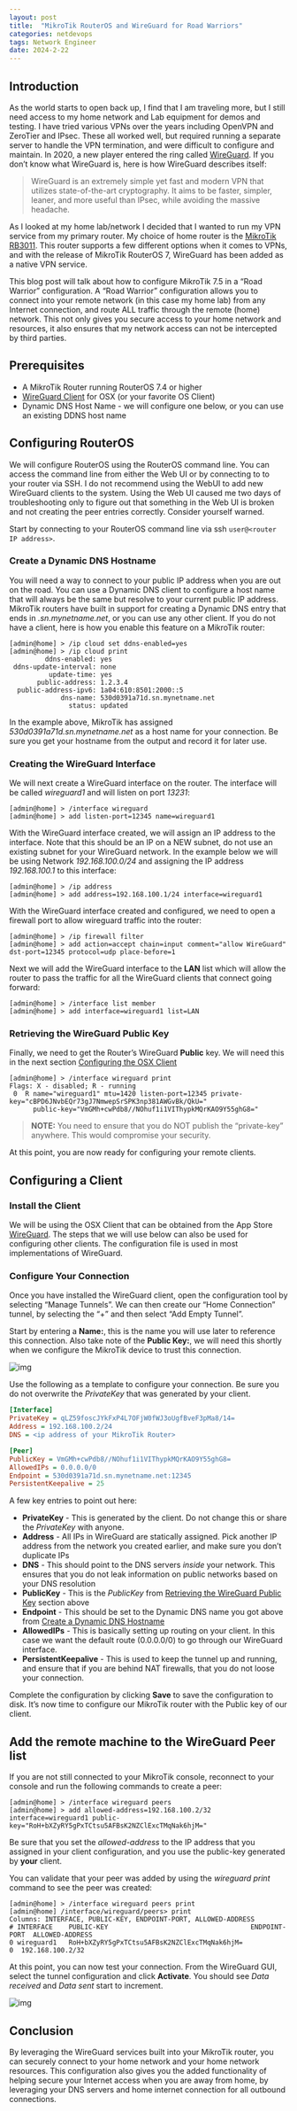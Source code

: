 ```yaml
---
layout: post
title:  "MikroTik RouterOS and WireGuard for Road Warriors"
categories: netdevops
tags: Network Engineer
date: 2024-2-22
---
```


## Introduction

As the world starts to open back up, I find that I am traveling more, but I still need access to my home network and Lab equipment for demos and testing. I have tried various VPNs over the years including OpenVPN and ZeroTier and IPsec. These all worked well, but required running a separate server to handle the VPN termination, and were difficult to configure and maintain. In 2020, a new player entered the ring called [WireGuard](https://www.wireguard.com/). If you don’t know what WireGuard is, here is how WireGuard describes itself:

> WireGuard is an extremely simple yet fast and modern VPN that utilizes state-of-the-art cryptography. It aims to be faster, simpler, leaner, and more useful than IPsec, while avoiding the massive headache.

As I looked at my home lab/network I decided that I wanted to run my VPN service from my primary router. My choice of home router is the [MikroTik RB3011](https://mikrotik.com/product/RB3011UiAS-RM). This router supports a few different options when it comes to VPNs, and with the release of MikroTik RouterOS 7, WireGuard has been added as a native VPN service.

This blog post will talk about how to configure MikroTik 7.5 in a “Road Warrior” configuration. A “Road Warrior” configuration allows you to connect into your remote network (in this case my home lab) from any Internet connection, and route ALL traffic through the remote (home) network. This not only gives you secure access to your home network and resources, it also ensures that my network access can not be intercepted by third parties.

## Prerequisites

- A MikroTik Router running RouterOS 7.4 or higher
- [WireGuard Client](https://www.wireguard.com/install/) for OSX (or your favorite OS Client)
- Dynamic DNS Host Name - we will configure one below, or you can use an existing DDNS host name

## Configuring RouterOS

We will configure RouterOS using the RouterOS command line. You can access the command line from either the Web UI or by connecting to to your router via SSH. I do not recommend using the WebUI to add new WireGuard clients to the system. Using the Web UI caused me two days of troubleshooting only to figure out that something in the Web UI is broken and not creating the peer entries correctly. Consider yourself warned.

Start by connecting to your RouterOS command line via ssh `user@<router IP address>`.

### Create a Dynamic DNS Hostname

You will need a way to connect to your public IP address when you are out on the road. You can use a Dynamic DNS client to configure a host name that will always be the same but resolve to your current public IP address. MikroTik routers have built in support for creating a Dynamic DNS entry that ends in *.sn.mynetname.net*, or you can use any other client. If you do not have a client, here is how you enable this feature on a MikroTik router:

```
[admin@home] > /ip cloud set ddns-enabled=yes
[admin@home] > /ip cloud print
         ddns-enabled: yes
 ddns-update-interval: none
          update-time: yes
       public-address: 1.2.3.4
  public-address-ipv6: 1a04:610:8501:2000::5
             dns-name: 530d0391a71d.sn.mynetname.net
               status: updated
```

In the example above, MikroTik has assigned *530d0391a71d.sn.mynetname.net* as a host name for your connection. Be sure you get your hostname from the output and record it for later use.

### Creating the WireGuard Interface

We will next create a WireGuard interface on the router. The interface will be called *wireguard1* and will listen on port *13231*:

```
[admin@home] > /interface wireguard
[admin@home] > add listen-port=12345 name=wireguard1
```

With the WireGuard interface created, we will assign an IP address to the interface. Note that this should be an IP on a NEW subnet, do not use an existing subnet for your WireGuard network. In the example below we will be using Network *192.168.100.0/24* and assigning the IP address *192.168.100.1* to this interface:

```
[admin@home] > /ip address
[admin@home] > add address=192.168.100.1/24 interface=wireguard1
```

With the WireGuard interface created and configured, we need to open a firewall port to allow wireguard traffic into the router:

```
[admin@home] > /ip firewall filter
[admin@home] > add action=accept chain=input comment="allow WireGuard" dst-port=12345 protocol=udp place-before=1
```

Next we will add the WireGuard interface to the **LAN** list which will allow the router to pass the traffic for all the WireGuard clients that connect going forward:

```
[admin@home] > /interface list member
[admin@home] > add interface=wireguard1 list=LAN
```

### Retrieving the WireGuard Public Key

Finally, we need to get the Router’s WireGuard **Public** key. We will need this in the next section [Configuring the OSX Client](https://xphyr.net/post/wireguard_and_routeros/#configuring-the-osx-client)

```
[admin@home] > /interface wireguard print
Flags: X - disabled; R - running
 0  R name="wireguard1" mtu=1420 listen-port=12345 private-key="cBPD6JNvbEQr73gJ7NmwepSrSPK3np381AWGvBk/QkU="
      public-key="VmGMh+cwPdb8//NOhuf1i1VIThypkMQrKAO9Y55ghG8="
```

> **NOTE:** You need to ensure that you do NOT publish the “private-key” anywhere. This would compromise your security.

At this point, you are now ready for configuring your remote clients.

## Configuring a Client

### Install the Client

We will be using the OSX Client that can be obtained from the App Store [WireGuard](https://apps.apple.com/us/app/wireguard/id1451685025?mt=12). The steps that we will use below can also be used for configuring other clients. The configuration file is used in most implementations of WireGuard.

### Configure Your Connection

Once you have installed the WireGuard client, open the configuration tool by selecting “Manage Tunnels”. We can then create our “Home Connection” tunnel, by selecting the “+” and then select “Add Empty Tunnel”.

Start by entering a **Name:**, this is the name you will use later to reference this connection. Also take note of the **Public Key:**, we will need this shortly when we configure the MikroTik device to trust this connection.

![img](https://xphyr.net/images/wgmikrotik/wg-tunnel.png)

Use the following as a template to configure your connection. Be sure you do not overwrite the *PrivateKey* that was generated by your client.

```ini
[Interface]
PrivateKey = qLZ59foscJYkFxP4L7OFjW0fWJ3oUgfBveF3pMa8/14=
Address = 192.168.100.2/24
DNS = <ip address of your MikroTik Router>

[Peer]
PublicKey = VmGMh+cwPdb8//NOhuf1i1VIThypkMQrKAO9Y55ghG8=
AllowedIPs = 0.0.0.0/0
Endpoint = 530d0391a71d.sn.mynetname.net:12345
PersistentKeepalive = 25
```

A few key entries to point out here:

- **PrivateKey** - This is generated by the client. Do not change this or share the *PrivateKey* with anyone.
- **Address** - All IPs in WireGuard are statically assigned. Pick another IP address from the network you created earlier, and make sure you don’t duplicate IPs
- **DNS** - This should point to the DNS servers *inside* your network. This ensures that you do not leak information on public networks based on your DNS resolution
- **PublicKey** - This is the *PublicKey* from [Retrieving the WireGuard Public Key](https://xphyr.net/post/wireguard_and_routeros/#retrieving-the-wireguard-public-key) section above
- **Endpoint** - This should be set to the Dynamic DNS name you got above from [Create a Dynamic DNS Hostname](https://xphyr.net/post/wireguard_and_routeros/#create-a-dynamic-dns-hostname)
- **AllowedIPs** - This is basically setting up routing on your client. In this case we want the default route (0.0.0.0/0) to go through our WireGuard interface.
- **PersistentKeepalive** - This is used to keep the tunnel up and running, and ensure that if you are behind NAT firewalls, that you do not loose your connection.

Complete the configuration by clicking **Save** to save the configuration to disk. It’s now time to configure our MikroTik router with the Public key of our client.

## Add the remote machine to the WireGuard Peer list

If you are not still connected to your MikroTik console, reconnect to your console and run the following commands to create a peer:

```
[admin@home] > /interface wireguard peers
[admin@home] > add allowed-address=192.168.100.2/32 interface=wireguard1 public-key="RoH+bXZyRY5gPxTCtsu5AFBsK2NZClExcTMqNak6hjM="
```

Be sure that you set the *allowed-address* to the IP address that you assigned in your client configuration, and you use the public-key generated by **your** client.

You can validate that your peer was added by using the *wireguard print* command to see the peer was created:

```
[admin@home] > /interface wireguard peers print
[admin@home] /interface/wireguard/peers> print
Columns: INTERFACE, PUBLIC-KEY, ENDPOINT-PORT, ALLOWED-ADDRESS
# INTERFACE    PUBLIC-KEY                                    ENDPOINT-PORT  ALLOWED-ADDRESS
0 wireguard1   RoH+bXZyRY5gPxTCtsu5AFBsK2NZClExcTMqNak6hjM=              0  192.168.100.2/32
```

At this point, you can now test your connection. From the WireGuard GUI, select the tunnel configuration and click **Activate**. You should see *Data received* and *Data sent* start to increment.

![img](https://xphyr.net/images/wgmikrotik/wg-running.png)

## Conclusion

By leveraging the WireGuard services built into your MikroTik router, you can securely connect to your home network and your home network resources. This configuration also gives you the added functionality of helping secure your Internet access when you are away from home, by leveraging your DNS servers and home internet connection for all outbound connections.
